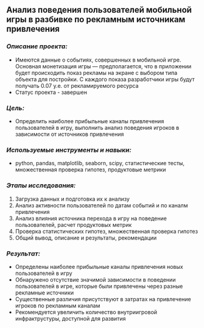 ## Анализ поведения пользователей мобильной игры в разбивке по рекламным источникам привлечения
### *Описание проекта:* 
- Имеются данные о событиях, совершенных в мобильной игре. Основная монетизация игры — предполагается, что в приложении будет происходить показ рекламы на экране с выбором типа объекта для постройки. С каждого показа разработчики игры будут получать 0.07 у.е. от рекламируемого ресурса
- Статус проекта - завершен
### *Цель:* 
- Определить наиболее прибыльные каналы привлечения пользователей в игру, выполнить анализ поведения игроков в зависимости от источников привлечения
### *Используемые инструменты и навыки:* 
- python, pandas, matplotlib, seaborn, scipy, статистические тесты, множественная проверка гипотез, продуктовые метрики
### *Этапы исследования:*
1. Загрузка данных и подготовка их к анализу
2. Анализ активности пользователей по датам событий и по каналм привлечения
3. Анализ влияния источника перехода в игру на поведение пользователей, расчет продуктовых метрик
4. Проверка статистических гипотез, множественная проверка гипотез
5. Общий вывод, описание и результаты, рекомендации
### *Результат:*
- Определены наиболее прибыльные каналы привлечения новых пользователей в игру
- Обнаружено отсутствие значимой зависимости в поведении пользователей в игре, которые были привлечены через разные рекламные источники
- Существенные различия присутствуют в затратах на привлечение игроков по рекламным каналам
- Рекомендуется увеличить количество внутриигровой инфрактрустуры, доступной для развития
